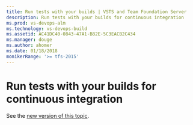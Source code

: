 ```yaml
---
title: Run tests with your builds | VSTS and Team Foundation Server
description: Run tests with your builds for continuous integration 
ms.prod: vs-devops-alm
ms.technology: vs-devops-build
ms.assetid: AC41DC40-0843-47A1-B82E-5C3EACB2C434 
ms.manager: douge
ms.author: ahomer
ms.date: 01/18/2018
monikerRange: '>= tfs-2015'
---
```


# Run tests with your builds for continuous integration

See the [new version of this topic](getting-started-with-continuous-testing.md).

